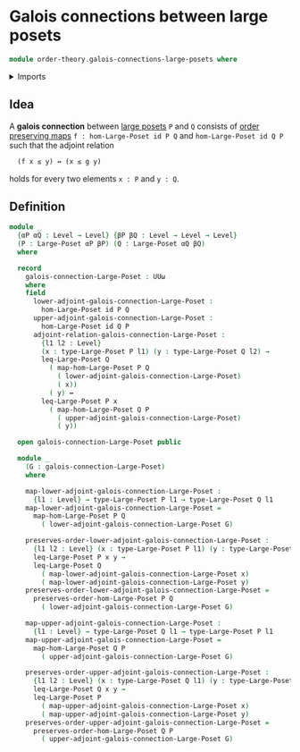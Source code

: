 # Galois connections between large posets

```agda
module order-theory.galois-connections-large-posets where
```

<details><summary>Imports</summary>

```agda
open import foundation.functions
open import foundation.logical-equivalences
open import foundation.universe-levels

open import order-theory.large-posets
open import order-theory.order-preserving-maps-large-posets
```

</details>

## Idea

A **galois connection** between [large posets](order-theory.large-posets.md) `P`
and `Q` consists of
[order preserving maps](order-theory.order-preserving-maps-large-posets.md)
`f : hom-Large-Poset id P Q` and `hom-Large-Poset id Q P` such that the adjoint
relation

```md
  (f x ≤ y) ↔ (x ≤ g y)
```

holds for every two elements `x : P` and `y : Q`.

## Definition

```agda
module _
  {αP αQ : Level → Level} {βP βQ : Level → Level → Level}
  (P : Large-Poset αP βP) (Q : Large-Poset αQ βQ)
  where

  record
    galois-connection-Large-Poset : UUω
    where
    field
      lower-adjoint-galois-connection-Large-Poset :
        hom-Large-Poset id P Q
      upper-adjoint-galois-connection-Large-Poset :
        hom-Large-Poset id Q P
      adjoint-relation-galois-connection-Large-Poset :
        {l1 l2 : Level}
        (x : type-Large-Poset P l1) (y : type-Large-Poset Q l2) →
        leq-Large-Poset Q
          ( map-hom-Large-Poset P Q
            ( lower-adjoint-galois-connection-Large-Poset)
            ( x))
          ( y) ↔
        leq-Large-Poset P x
          ( map-hom-Large-Poset Q P
            ( upper-adjoint-galois-connection-Large-Poset)
            ( y))

  open galois-connection-Large-Poset public

  module _
    (G : galois-connection-Large-Poset)
    where

    map-lower-adjoint-galois-connection-Large-Poset :
      {l1 : Level} → type-Large-Poset P l1 → type-Large-Poset Q l1
    map-lower-adjoint-galois-connection-Large-Poset =
      map-hom-Large-Poset P Q
        ( lower-adjoint-galois-connection-Large-Poset G)

    preserves-order-lower-adjoint-galois-connection-Large-Poset :
      {l1 l2 : Level} (x : type-Large-Poset P l1) (y : type-Large-Poset P l2) →
      leq-Large-Poset P x y →
      leq-Large-Poset Q
        ( map-lower-adjoint-galois-connection-Large-Poset x)
        ( map-lower-adjoint-galois-connection-Large-Poset y)
    preserves-order-lower-adjoint-galois-connection-Large-Poset =
      preserves-order-hom-Large-Poset P Q
        ( lower-adjoint-galois-connection-Large-Poset G)

    map-upper-adjoint-galois-connection-Large-Poset :
      {l1 : Level} → type-Large-Poset Q l1 → type-Large-Poset P l1
    map-upper-adjoint-galois-connection-Large-Poset =
      map-hom-Large-Poset Q P
        ( upper-adjoint-galois-connection-Large-Poset G)

    preserves-order-upper-adjoint-galois-connection-Large-Poset :
      {l1 l2 : Level} (x : type-Large-Poset Q l1) (y : type-Large-Poset Q l2) →
      leq-Large-Poset Q x y →
      leq-Large-Poset P
        ( map-upper-adjoint-galois-connection-Large-Poset x)
        ( map-upper-adjoint-galois-connection-Large-Poset y)
    preserves-order-upper-adjoint-galois-connection-Large-Poset =
      preserves-order-hom-Large-Poset Q P
        ( upper-adjoint-galois-connection-Large-Poset G)
```
